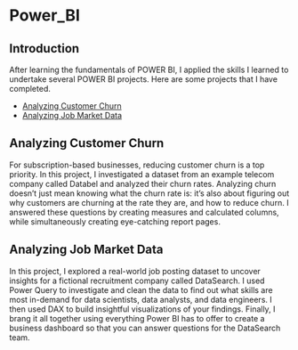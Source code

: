 # Power_BI
## Introduction
After learning the fundamentals of POWER BI, I applied the skills I learned to undertake several POWER BI projects. Here are some projects that I have completed.
- [Analyzing Customer Churn](https://github.com/kbmrdw/Power_BI/tree/main/Analyzing%20Customer%20Churn)
- [Analyzing Job Market Data](https://github.com/kbmrdw/Power_BI/tree/main/Analyzing%20Job%20Market%20Data)

## Analyzing Customer Churn
For subscription-based businesses, reducing customer churn is a top priority. In this project, I investigated a dataset from an example telecom company called Databel and analyzed their churn rates. Analyzing churn doesn’t just mean knowing what the churn rate is: it’s also about figuring out why customers are churning at the rate they are, and how to reduce churn. I answered these questions by creating measures and calculated columns, while simultaneously creating eye-catching report pages.

## Analyzing Job Market Data
In this project, I explored a real-world job posting dataset to uncover insights for a fictional recruitment company called DataSearch. I used Power Query to investigate and clean the data to find out what skills are most in-demand for data scientists, data analysts, and data engineers. I then used DAX to build insightful visualizations of your findings. Finally, I brang it all together using everything Power BI has to offer to create a business dashboard so that you can answer questions for the DataSearch team.
